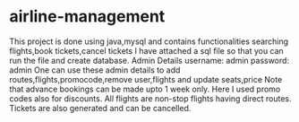 # airline-management
This project is done using java,mysql and contains functionalities  searching flights,book tickets,cancel tickets
I have attached a sql file so that you can run the file and create database.
Admin Details
username: admin
password: admin
One can use these admin details to add routes,flights,promocode,remove user,flights and update seats,price
Note that advance bookings can be made upto 1 week only.
Here I used promo codes also for discounts. All flights are non-stop flights having direct routes.
Tickets are also generated and can be cancelled.
